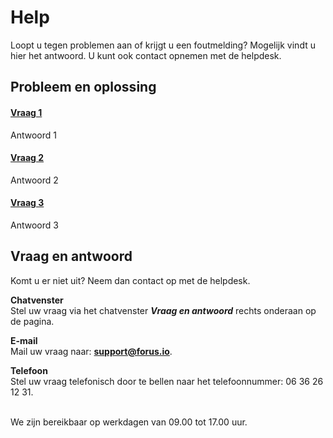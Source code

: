 # Help

Loopt u tegen problemen aan of krijgt u een foutmelding? Mogelijk vindt u hier het antwoord.
U kunt ook contact opnemen met de helpdesk.

## Probleem en oplossing
<div class="panel-container">
    <div class="panel-group" id="accordion">
        <div class="panel panel-default">
            <div class="panel-heading">
                <h4 class="panel-title">
                    <a class="accordion-toggle" data-toggle="collapse" data-parent="#accordion" href="#collapseOne">
                    Vraag 1
                    </a>
                </h4>
            </div>
        <div id="collapseOne" class="panel-collapse collapse">
            <div class="panel-body">
                Antwoord 1
            </div>
        </div>
    </div>
    <div class="panel-group" id="accordion">
        <div class="panel panel-default">
            <div class="panel-heading">
                <h4 class="panel-title">
                    <a class="accordion-toggle" data-toggle="collapse" data-parent="#accordion" href="#collapseTwo">
                    Vraag 2
                    </a>
                </h4>
            </div>
        <div id="collapseTwo" class="panel-collapse collapse">
            <div class="panel-body">
                Antwoord 2
            </div>
        </div>
    </div>
    <div class="panel-group" id="accordion">
        <div class="panel panel-default">
            <div class="panel-heading">
                <h4 class="panel-title">
                    <a class="accordion-toggle" data-toggle="collapse" data-parent="#accordion" href="#collapseThree">
                    Vraag 3
                    </a>
                </h4>
            </div>
        <div id="collapseThree" class="panel-collapse collapse">
            <div class="panel-body">
                Antwoord 3
            </div>
        </div>
    </div>
</div>

<div markdown="1" class="faq-footer">

## Vraag en antwoord
Komt u er niet uit? Neem dan contact op met de helpdesk.

**Chatvenster** <br />
Stel uw vraag via het chatvenster **_Vraag en antwoord_** rechts onderaan op de pagina.

**E-mail** <br />
Mail uw vraag naar: **[support@forus.io](mailto:support@forus.io)**.

**Telefoon** <br />
Stel uw vraag telefonisch door te bellen naar het telefoonnummer: 06 36 26 12 31.
<br />&nbsp;

We zijn bereikbaar op werkdagen van 09.00 tot 17.00 uur.
